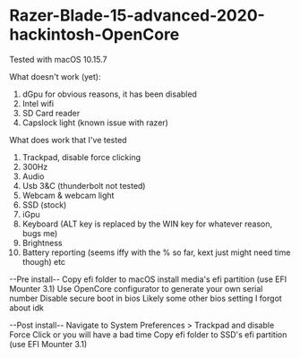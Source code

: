 # Razer-Blade-15-advanced-2020-hackintosh-OpenCore

Tested with macOS 10.15.7

What doesn't work (yet):
1. dGpu for obvious reasons, it has been disabled
2. Intel wifi
3. SD Card reader
4. Capslock light (known issue with razer)

What does work that I've tested
1. Trackpad, disable force clicking
2. 300Hz
3. Audio
4. Usb 3&C (thunderbolt not tested)
5. Webcam & webcam light
6. SSD (stock)
7. iGpu
8. Keyboard (ALT key is replaced by the WIN key for whatever reason, bugs me)
9. Brightness
10. Battery reporting (seems iffy with the % so far, kext just might need time though)
etc

--Pre install--
Copy efi folder to macOS install media's efi partition (use EFI Mounter 3.1)
Use OpenCore configurator to generate your own serial number
Disable secure boot in bios
Likely some other bios setting I forgot about idk

--Post install--
Navigate to System Preferences > Trackpad and disable Force Click or you will have a bad time
Copy efi folder to SSD's efi partition (use EFI Mounter 3.1)
